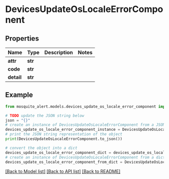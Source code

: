 # DevicesUpdateOsLocaleErrorComponent


## Properties

Name | Type | Description | Notes
------------ | ------------- | ------------- | -------------
**attr** | **str** |  | 
**code** | **str** |  | 
**detail** | **str** |  | 

## Example

```python
from mosquito_alert.models.devices_update_os_locale_error_component import DevicesUpdateOsLocaleErrorComponent

# TODO update the JSON string below
json = "{}"
# create an instance of DevicesUpdateOsLocaleErrorComponent from a JSON string
devices_update_os_locale_error_component_instance = DevicesUpdateOsLocaleErrorComponent.from_json(json)
# print the JSON string representation of the object
print(DevicesUpdateOsLocaleErrorComponent.to_json())

# convert the object into a dict
devices_update_os_locale_error_component_dict = devices_update_os_locale_error_component_instance.to_dict()
# create an instance of DevicesUpdateOsLocaleErrorComponent from a dict
devices_update_os_locale_error_component_from_dict = DevicesUpdateOsLocaleErrorComponent.from_dict(devices_update_os_locale_error_component_dict)
```
[[Back to Model list]](../README.md#documentation-for-models) [[Back to API list]](../README.md#documentation-for-api-endpoints) [[Back to README]](../README.md)


